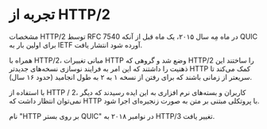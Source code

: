 # تجربه از HTTP/2

مشخصات HTTP/2 توسط RFC 7540 در ماه مِه سال ۲۰۱۵، یک ماه قبل از آنکه QUIC برای اولین بار به IETF آورده شود انتشار یافت.

همراه با HTTP/2، مبانی تغییرات HTTP وضع شد و گروهی که HTTP/2 را ساختند این ذهنیت را داشتند که این امر به فرایند نوسازی نسخه‌های جدیدتر HTTP کمک می‌کند تا سریعتر از زمانی باشند که برای رفتن از نسخه ۱ به ۲ به طول انجامید (حدود ۱۶ سال).

با استفاده از HTTP / 2، کاربران و بسته‌های نرم افزاری به این ایده رسیدند که دیگر نمی‌توان انتظار داشت که HTTP با پروتکلی مبتنی بر متن به صورت زنجیره‌ای اجرا شود.

نام "HTTP بر روی بستر QUIC" در نوامبر ۲۰۱۸ به HTTP/3 تغییر یافت.
